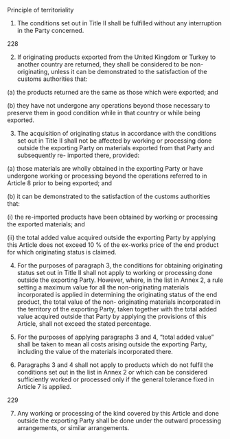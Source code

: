 Principle of territoriality

1. The conditions set out in Title II shall be fulfilled without any interruption in the Party concerned.





228
 

2. If originating products exported from the United Kingdom or Turkey to another country are returned, they shall be considered to be non-originating, unless it can be demonstrated to the satisfaction of the customs authorities that:

(a) the products returned are the same as those which were exported; and

(b) they have not undergone any operations beyond those necessary to preserve them in good condition while in that country or while being exported.

3. The acquisition of originating status in accordance with the conditions set out in Title II shall not be affected by working or processing done outside the exporting Party on materials exported from that Party and subsequently re- imported there, provided:

(a) those materials are wholly obtained in the exporting Party or have undergone working or processing beyond the operations referred to in Article 8 prior to being exported; and

(b) it can be demonstrated to the satisfaction of the customs authorities that:

(i) the re-imported products have been obtained by working or processing the exported materials; and

(ii) the total added value acquired outside the exporting Party by applying this Article does not exceed 10 % of the ex-works price of the end product for which originating status is claimed.

4. For the purposes of paragraph 3, the conditions for obtaining originating status set out in Title II shall not apply to working or processing done outside the exporting Party. However, where, in the list in Annex 2, a rule setting a maximum value for all the non-originating materials incorporated is applied in determining the originating status of the end product, the total value of the non- originating materials incorporated in the territory of the exporting Party, taken together with the total added value acquired outside that Party by applying the provisions of this Article, shall not exceed the stated percentage.

5. For the purposes of applying paragraphs 3 and 4, “total added value” shall be taken to mean all costs arising outside the exporting Party, including the value of the materials incorporated there.

6. Paragraphs 3 and 4 shall not apply to products which do not fulfil the conditions set out in the list in Annex 2 or which can be considered sufficiently worked or processed only if the general tolerance fixed in Article 7 is applied.







229
 

7. Any working or processing of the kind covered by this Article and done outside the exporting Party shall be done under the outward processing arrangements, or similar arrangements.
